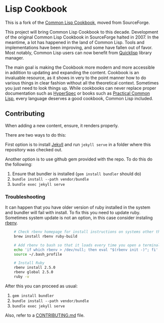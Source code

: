 # Lisp Cookbook

This is a fork of the [Common Lisp Cookbook][sf], moved from SourceForge.

This project will bring Common Lisp Cookbook to this decade. Development of the original Common Lisp Cookbook in SourceForge halted in 2007. In the meantime, a lot has happened in the land of Common Lisp. Tools and implementations have been improving, and some have fallen out of favor. Most notably, Common Lisp users can now benefit from [Quicklisp][ql] library manager.

The main goal is making the Cookbook more modern and more accessible in addition to updating and expanding the content. Cookbook is an invaluable resource, as it shows in very to the point manner how to do various things in clear fashion without all the theoretical context. Sometimes you just need to look things up. While cookbooks can never replace proper documentation such as [HyperSpec][hs] or books such as [Practical Common Lisp][pcl], every language deserves a good cookbook, Common Lisp included.

## Contributing

When adding a new content, ensure, it renders properly.

There are two ways to do this:

First option is to install [Jekyll][jekyll] and run `jekyll serve` in a folder where this repository was checked out.

Another option is to use github gem provided with the repo. To do this do the following:

1. Ensure that bundler is installed (`gem install bundler` should do)
2. `bundle install --path vendor/bundle`
3. `bundle exec jekyll serve`

### Troubleshooting

It can happen that you have older version of ruby installed in the system and
bundler will fail with install. To fix this you need to update ruby. Sometimes
system update is not an option, in this case consider instaling [rbenv][rbenv].

~~~ sh
    # Check rbenv homepage for install instructions on systems other than Mac OS X
    brew install rbenv ruby-build

    # Add rbenv to bash so that it loads every time you open a terminal
    echo 'if which rbenv > /dev/null; then eval "$(rbenv init -)"; fi' >> ~/.bash_profile
    source ~/.bash_profile

    # Install Ruby
    rbenv install 2.5.0
    rbenv global 2.5.0
    ruby -v
~~~

After this you can proceed as usual:

1. `gem install bundler`
2. `bundle install --path vendor/bundle`
3. `bundle exec jekyll serve`

Also, refer to a [CONTRIBUTING.md][contributing] file.

[sf]: http://cl-cookbook.sourceforge.net/
[ql]: https://www.quicklisp.org/
[hs]: http://www.lispworks.com/documentation/HyperSpec/Front/X_Master.htm
[pcl]: http://www.gigamonkeys.com/book/
[jekyll]: https://jekyllrb.com/docs/installation/
[rbenv]: https://github.com/rbenv/rbenv
[contributing]: CONTRIBUTING.md
